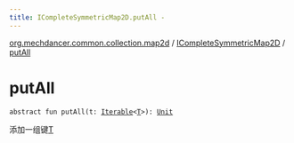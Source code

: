 ```yaml
---
title: ICompleteSymmetricMap2D.putAll - 
---
```


[org.mechdancer.common.collection.map2d](../index.html) / [ICompleteSymmetricMap2D](index.html) / [putAll](./put-all.html)

# putAll

`abstract fun putAll(t: `[`Iterable`](https://kotlinlang.org/api/latest/jvm/stdlib/kotlin.collections/-iterable/index.html)`<`[`T`](index.html#T)`>): `[`Unit`](https://kotlinlang.org/api/latest/jvm/stdlib/kotlin/-unit/index.html)

添加一组键[T](index.html#T)

